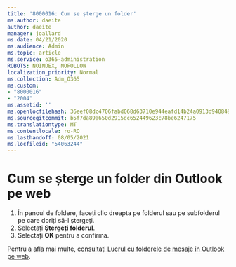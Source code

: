 ```yaml
---
title: '8000016: Cum se șterge un folder'
ms.author: daeite
author: daeite
manager: joallard
ms.date: 04/21/2020
ms.audience: Admin
ms.topic: article
ms.service: o365-administration
ROBOTS: NOINDEX, NOFOLLOW
localization_priority: Normal
ms.collection: Adm_O365
ms.custom:
- "8000016"
- "2004"
ms.assetid: ''
ms.openlocfilehash: 36eef08dc4706fabd068d63710e944eafd14b24a0913d9408496cffd2d0b0ca0
ms.sourcegitcommit: b5f7da89a650d2915dc652449623c78be6247175
ms.translationtype: MT
ms.contentlocale: ro-RO
ms.lasthandoff: 08/05/2021
ms.locfileid: "54063244"
---
```

# <a name="how-to-delete-a-folder-in-outlook-on-the-web"></a>Cum se șterge un folder din Outlook pe web

1. În panoul de foldere, faceți clic dreapta pe folderul sau pe subfolderul pe care doriți să-l ștergeți.
2. Selectați **Ștergeți folderul**.
3. Selectați **OK** pentru a confirma.

Pentru a afla mai multe, [consultați Lucrul cu folderele de mesaje în Outlook pe web](https://support.office.com/article/ae0f10d6-54e7-4f29-acd3-78cdc3fdcb9f).

